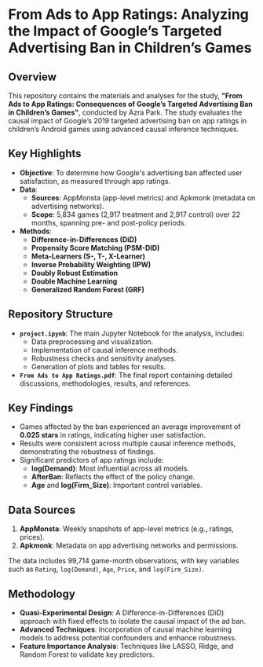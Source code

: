 # From Ads to App Ratings: Analyzing the Impact of Google’s Targeted Advertising Ban in Children’s Games

## Overview

This repository contains the materials and analyses for the study, **"From Ads to App Ratings: Consequences of Google’s Targeted Advertising Ban in Children’s Games"**, conducted by Azra Park. The study evaluates the causal impact of Google’s 2019 targeted advertising ban on app ratings in children’s Android games using advanced causal inference techniques.

## Key Highlights

- **Objective**: To determine how Google's advertising ban affected user satisfaction, as measured through app ratings.
- **Data**:
  - **Sources**: AppMonsta (app-level metrics) and Apkmonk (metadata on advertising networks).
  - **Scope**: 5,834 games (2,917 treatment and 2,917 control) over 22 months, spanning pre- and post-policy periods.
- **Methods**:
  - **Difference-in-Differences (DiD)**
  - **Propensity Score Matching (PSM-DID)**
  - **Meta-Learners (S-, T-, X-Learner)**
  - **Inverse Probability Weighting (IPW)**
  - **Doubly Robust Estimation**
  - **Double Machine Learning**
  - **Generalized Random Forest (GRF)**

## Repository Structure

- **`project.ipynb`**: The main Jupyter Notebook for the analysis, includes:
  - Data preprocessing and visualization.
  - Implementation of causal inference methods.
  - Robustness checks and sensitivity analyses.
  - Generation of plots and tables for results.
- **`From Ads to App Ratings.pdf`**: The final report containing detailed discussions, methodologies, results, and references.

## Key Findings

- Games affected by the ban experienced an average improvement of **0.025 stars** in ratings, indicating higher user satisfaction.
- Results were consistent across multiple causal inference methods, demonstrating the robustness of findings.
- Significant predictors of app ratings include:
  - **log(Demand)**: Most influential across all models.
  - **AfterBan**: Reflects the effect of the policy change.
  - **Age** and **log(Firm_Size)**: Important control variables.

## Data Sources

1. **AppMonsta**: Weekly snapshots of app-level metrics (e.g., ratings, prices).
2. **Apkmonk**: Metadata on app advertising networks and permissions.

The data includes 99,714 game-month observations, with key variables such as `Rating`, `log(Demand)`, `Age`, `Price`, and `log(Firm_Size)`.

## Methodology

- **Quasi-Experimental Design**: A Difference-in-Differences (DiD) approach with fixed effects to isolate the causal impact of the ad ban.
- **Advanced Techniques**: Incorporation of causal machine learning models to address potential confounders and enhance robustness.
- **Feature Importance Analysis**: Techniques like LASSO, Ridge, and Random Forest to validate key predictors.
 
